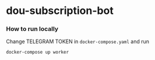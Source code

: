 # dou-subscription-bot

### How to run locally

Change TELEGRAM TOKEN in `docker-compose.yaml` and run 
```shell script
docker-compose up worker
```
